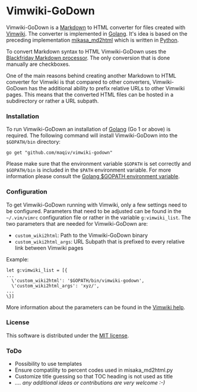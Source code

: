 # Vimwiki-GoDown

Vimwiki-GoDown is a [Markdown][0] to HTML converter for files created with [Vimwiki][1]. The converter is implemented in [Golang][2]. It's idea is based on the preceding implementation [mikasa_md2html][3] which is written in [Python][4].

To convert Markdown syntax to HTML Vimwiki-GoDown uses the [Blackfriday Markdown processor][5]. The only conversion that is done manually are checkboxes.

One of the main reasons behind creating another Markdown to HTML converter for Vimwiki is that compared to other converters, Vimwiki-GoDown has the additional ability to prefix relative URLs to other Vimwiki pages. This means that the converted HTML files can be hosted in a subdirectory or rather a URL subpath.

### Installation

To run Vimwiki-GoDown an installation of [Golang][2] (Go 1 or above) is required. The following command will install Vimwiki-GoDown into the `$GOPATH/bin` directory:

	go get "github.com/maqiv/vimwiki-godown"

Please make sure that the environment variable `$GOPATH` is set correctly and `$GOPATH/bin` is included in the `$PATH` environment variable. For more information please consult the [Golang $GOPATH environment variable][6].

### Configuration

To get Vimwiki-GoDown running with Vimwiki, only a few settings need to be configured. Parameters that need to be adjusted can be found in the `~/.vim/vimrc` configuration file or rather in the variable `g:vimwiki_list`. The two parameters that are needed for Vimwiki-GoDown are:

* `custom_wiki2html`: Path to the Vimwiki-GoDown binary
* `custom_wiki2html_args`:  URL Subpath that is prefixed to every relative link between Vimwiki pages

Example:
```
let g:vimwiki_list = [{
...
  \'custom_wiki2html': '$GOPATH/bin/vimwiki-godown',
  \'custom_wiki2html_args': 'xyz/',
...
\}]
```

More information about the parameters can be found in the [Vimwiki help][7].

### License

This software is distributed under the [MIT license][8].

### ToDo

* Possibility to use templates
* Ensure compatility to percent codes used in misaka_md2html.py
* Customize title guessing so that TOC heading is not used as title
* _.... any additional ideas or contributions are very welcome :-)_


[0]: http://daringfireball.net/projects/markdown/ "Markdown"
[1]: https://vimwiki.github.io "Vimwiki"
[2]: http://golang.org/ "Go Language"
[3]: https://github.com/jason6/vimwiki_md2html "mikasa_md2html.py"
[4]: https://www.python.org/ "Python"
[5]: https://github.com/russross/blackfriday "Blackfriday Markdown processor"
[6]: https://golang.org/doc/code.html#GOPATH "Golang $GOPATH environment variable"
[7]: https://github.com/vimwiki/vimwiki/blob/dev/doc/vimwiki.txt "Vimwiki help"
[8]: LICENSE "MIT License"
